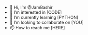 - 👋 Hi, I’m @JamBashir
- 👀 I’m interested in [CODE]
- 🌱 I’m currently learning [PYTHON] 
- 💞️ I’m looking to collaborate on [YOU]
- 📫 How to reach me [HERE]

<!---
JamBashir/JamBashir is a ✨ special ✨ repository because its `README.md` (this file) appears on your GitHub profile.
You can click the Preview link to take a look at your changes.
--->

